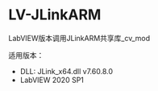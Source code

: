 # LV-JLinkARM
LabVIEW版本调用JLinkARM共享库_cv_mod

适用版本：
* DLL: JLink_x64.dll v7.60.8.0
* LabVIEW 2020 SP1
